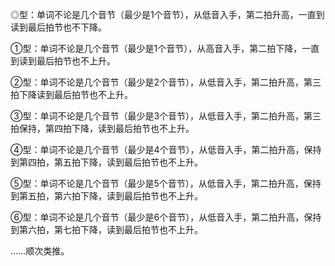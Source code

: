 ◎型：单词不论是几个音节（最少是1个音节），从低音入手，第二拍升高，一直到读到最后拍节也不下降。

①型：单词不论是几个音节（最少是1个音节），从高音入手，第二拍下降，一直到读到最后拍节也不上升。

②型：单词不论是几个音节（最少是2个音节），从低音入手，第二拍升高，第三拍下降读到最后拍节也不上升。

③型：单词不论是几个音节（最少是3个音节），从低音入手，第二拍升高，第三拍保持，第四拍下降，读到最后拍节也不上升。

④型：单词不论是几个音节（最少是4个音节），从低音入手，第二拍升高，保持到第四拍，第五拍下降，读到最后拍节也不上升。

⑤型：单词不论是几个音节（最少是5个音节），从低音入手，第二拍升高，保持到第五拍，第六拍下降，读到最后拍节也不上升。

⑥型：单词不论是几个音节（最少是6个音节），从低音入手，第二拍升高，保持到第六拍，第七拍下降，读到最后拍节也不上升。

……顺次类推。